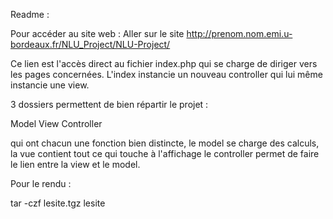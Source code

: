 Readme :

Pour accéder au site web :
Aller sur le site http://prenom.nom.emi.u-bordeaux.fr/NLU_Project/NLU-Project/

Ce lien est l'accès direct au fichier index.php qui se charge de diriger vers les pages concernées.
L'index instancie un nouveau controller qui lui même instancie une view.

3 dossiers permettent de bien répartir le projet :

Model
View
Controller

qui ont chacun une fonction bien distincte, le model se charge des calculs, la vue contient tout ce qui touche à l'affichage le controller permet de faire le lien entre la view et le model.





Pour le rendu :

tar -czf lesite.tgz lesite
